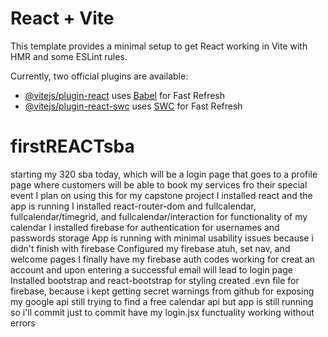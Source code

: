 # React + Vite

This template provides a minimal setup to get React working in Vite with HMR and some ESLint rules.

Currently, two official plugins are available:

- [@vitejs/plugin-react](https://github.com/vitejs/vite-plugin-react/blob/main/packages/plugin-react/README.md) uses [Babel](https://babeljs.io/) for Fast Refresh
- [@vitejs/plugin-react-swc](https://github.com/vitejs/vite-plugin-react-swc) uses [SWC](https://swc.rs/) for Fast Refresh
# firstREACTsba


starting my 320 sba today, which will be a login page that goes to a profile page where customers will be able to book my services fro their special event
I plan on using this for my capstone project
I installed react and the app is running
I installed react-router-dom and fullcalendar, fullcalendar/timegrid, and fullcalendar/interaction for functionality of my calendar
I installed firebase for authentication for usernames and passwords storage
App is running with minimal usability issues because i didn't finish with firebase
Configured my firebase atuh, set nav, and welcome pages
I finally have my firebase auth codes working for creat an account and upon entering a successful email will lead to login page
Installed bootstrap and react-bootstrap for styling
created .evn file for firebase, because i kept getting secret warnings from github for exposing my google api
still trying to find a free calendar api but app is still running so i'll commit just to commit
have my login.jsx functuality working without errors